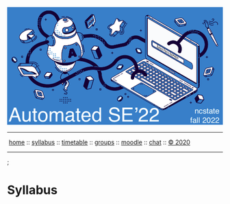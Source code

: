   <a name=top><br>
  <p align=center><a href="/README.md#top"><img  
     src="/etc/img/ase22.png"></a></p>
  <hr>
  <p>
  &nbsp;<a href="/README.md#top">home</a> ::
  <a href="https://github.com/txt/ase22/blob/master/docs/syllabus.md#top">syllabus</a> ::
  <a href="https://github.com/txt/ase22/blob/master/docs/syllabus.md#timetable">timetable</a> ::
  <a href="https://drive.google.com/drive/folders/1ZFn6H8-4kx5uP34bpFgIFonkz9Tw3nYM?usp=sharing">groups</a> ::
  <a href="https://moodle-courses2021.wolfware.ncsu.edu/course/view.php?id=3873">moodle</a> ::
  <a href="http://ase22.slack.com">chat</a>  ::
  <a href="https://github.com/txt/ase22/blob/master/LICENSE.md#top">&copy; 2020</a>  
  <br>
  <hr>
  


;





# Syllabus

